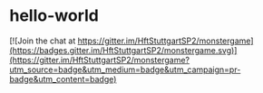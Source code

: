 # hello-world

[![Join the chat at https://gitter.im/HftStuttgartSP2/monstergame](https://badges.gitter.im/HftStuttgartSP2/monstergame.svg)](https://gitter.im/HftStuttgartSP2/monstergame?utm_source=badge&utm_medium=badge&utm_campaign=pr-badge&utm_content=badge)